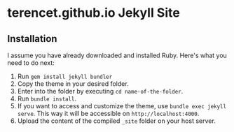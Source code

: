 # terencet.github.io Jekyll Site

## Installation

I assume you have already downloaded and installed Ruby. Here's what you need to do next:

1. Run `gem install jekyll bundler`
2. Copy the theme in your desired folder.
3. Enter into the folder by executing `cd name-of-the-folder`.
4. Run `bundle install`.
5. If you want to access and customize the theme, use `bundle exec jekyll serve`. This way it will be accessible on `http://localhost:4000`.
6. Upload the content of the compiled `_site` folder on your host server.
